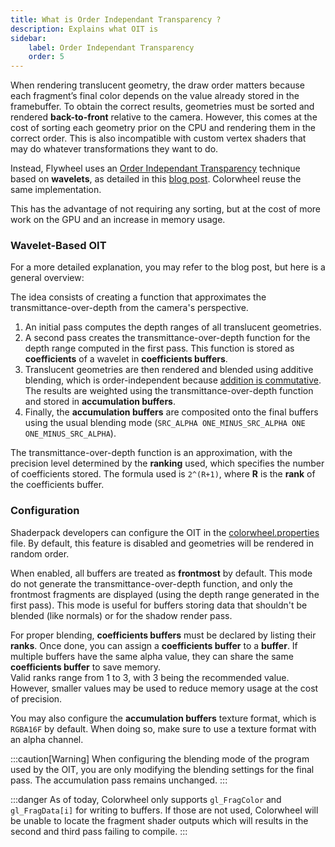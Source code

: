 ```yaml
---
title: What is Order Independant Transparency ?
description: Explains what OIT is
sidebar:
    label: Order Independant Transparency
    order: 5
---
```


When rendering translucent geometry, the draw order matters because each fragment’s final color depends on the value already stored in the framebuffer. To obtain the correct results, geometries must be sorted and rendered **back-to-front** relative to the camera. However, this comes at the cost of sorting each geometry prior on the CPU and rendering them in the correct order. This is also incompatible with custom vertex shaders that may do whatever transformations they want to do.  

Instead, Flywheel uses an [Order Independant Transparency](https://en.wikipedia.org/wiki/Order-independent_transparency) technique based on **wavelets**, as detailed in this [blog post](https://osor.io/OIT). Colorwheel reuse the same implementation.  

This has the advantage of not requiring any sorting, but at the cost of more work on the GPU and an increase in memory usage.  

### Wavelet-Based OIT

For a more detailed explanation, you may refer to the blog post, but here is a general overview:  

The idea consists of creating a function that approximates the transmittance-over-depth from the camera's perspective.  

1. An initial pass computes the depth ranges of all translucent geometries.
2. A second pass creates the transmittance-over-depth function for the depth range computed in the first pass. This function is stored as **coefficients** of a wavelet in **coefficients buffers**.
3. Translucent geometries are then rendered and blended using additive blending, which is order-independent because [addition is commutative](https://en.wikipedia.org/wiki/Commutative_property). The results are weighted using the transmittance-over-depth function and stored in **accumulation buffers**.
4. Finally, the **accumulation buffers** are composited onto the final buffers using the usual blending mode (`SRC_ALPHA ONE_MINUS_SRC_ALPHA ONE ONE_MINUS_SRC_ALPHA`).

The transmittance-over-depth function is an approximation, with the precision level determined by the **ranking** used, which specifies the number of coefficients stored. The formula used is `2^(R+1)`, where **R** is the **rank** of the coefficients buffer.

### Configuration

Shaderpack developers can configure the OIT in the [colorwheel.properties](/colorwheel/reference/miscellaneous/colorwheelproperties/#oit) file. By default, this feature is disabled and geometries will be rendered in random order.  

When enabled, all buffers are treated as **frontmost** by default. This mode do not generate the transmittance-over-depth function, and only the frontmost fragments are displayed (using the depth range generated in the first pass). This mode is useful for buffers storing data that shouldn't be blended (like normals) or for the shadow render pass. 

For proper blending, **coefficients buffers** must be declared by listing their **ranks**. Once done, you can assign a **coefficients buffer** to a **buffer**. If multiple buffers have the same alpha value, they can share the same **coefficients buffer** to save memory.  
Valid ranks range from 1 to 3, with 3 being the recommended value. However, smaller values may be used to reduce memory usage at the cost of precision.

You may also configure the **accumulation buffers** texture format, which is `RGBA16F` by default. When doing so, make sure to use a  texture format with an alpha channel.  

:::caution[Warning]
When configuring the blending mode of the program used by the OIT, you are only modifying the blending settings for the final pass. The accumulation pass remains unchanged.
:::

:::danger
As of today, Colorwheel only supports `gl_FragColor` and `gl_FragData[i]`  for writing to buffers. If those are not used, Colorwheel will be unable to locate the fragment shader outputs which will results in the second and third pass failing to compile.
:::
